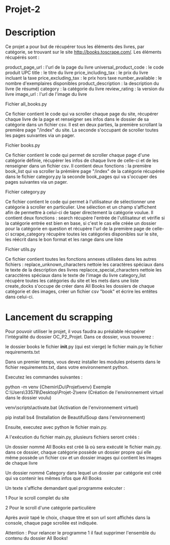 # Projet-2


# Description


Ce projet a pour but de récupérer tous les éléments des livres, par catégorie, se trouvant sur le site http://books.toscrape.com/.
Les éléments récupérés sont :

product_page_url : l'url de la page du livre
universal_product_code : le code produit UPC
title : le titre du livre
price_including_tax : le prix du livre incluant la taxe
price_excluding_tax : le prix hors taxe
number_available : le nombre d'exemplaires disponibles
product_description : la description du livre (le résumé)
category : la catégorie du livre
review_rating : la version du livre
image_url : l'url de l'image du livre



Fichier all_books.py

Ce fichier contient le code qui va scroller chaque page du site, récupérer chaque livre de la page et renseigner ses infos dans le dossier de sa catégorie dans un fichier csv.
Il est en deux parties, la première scrollant la première page "/index" du site. La seconde s'occupant de scroller toutes les pages suivantes via un pager.


Fichier books.py

Ce fichier contient le code qui permet de scroller chaque page d'une catégorie définie, récupérer les infos de chaque livre de celle-ci et de les renseigner dans un fichier csv.
Il contient deux fonctions :
  la première book_list qui va scroller la prémière page "/index" de la catégorie récupérée dans le fichier category.py
  la seconde book_pages qui va s'occuper des pages suivantes via un pager.
  

Fichier category.py

Ce fichier contient le code qui permet à l'utilisateur de sélectionner une catégorie à scroller en particulier. Une sélection et un champ s'affichent afin de permettre à celui-ci de taper directement la catégorie voulue. Il contient deux fonctions :
    search récupère l'entrée de l'utilisateur et vérifie si la catégorie entrée est bien en base, si c'est le cas elle créée un dossier pour la catégorie en question et récupère     l'url de la première page de celle-ci
    scrape_category récupère toutes les catégories disponibles sur le site, les réécrit dans le bon format et les range dans une liste
    

Fichier utils.py

Ce fichier contient toutes les fonctions annexes utilisées dans les autres fichiers :
    replace_unknown_characters nettoie les caractères spéciaux dans le texte de la description des livres
    replacce_special_characters nettoie les caracctères spéciaux dans le texte de l'image du livre
    category_list récupère toutes les catégories du site et les mets dans une liste
    create_docks s'occupe de créer dans All Books les dossiers de chaque catégorie et des images, créer un fichier csv "book" et écrire les entêtes dans celui-ci. 
    
    
# Lancement du scrapping


Pour pouvoir utiliser le projet, il vous faudra au préalable récupérer l'intégralité du dossier OC_P2_Projet. Dans ce dossier, vous trouverez :

le dossier books
le fichier __init__.py (qui est vierge)
le fichier main.py
le fichier requirements.txt



Dans un premier temps, vous devez installer les modules présents dans le fichier requirements.txt, dans votre environnement python.

Executez les commandes suivantes :

python -m venv {Chemin\Du\Projet\venv}  Exemple C:\Users\33578\Desktop\Projet-2\venv (Création de l'environnement virtuel dans le dossier voulu)

venv\scripts\activate.bat (Activation de l'environnement virtuel)

pip install bs4 (Installation de BeautifulSoup dans l'environnement)

Ensuite, executez avec python le fichier main.py. 



A l'exécution du fichier main.py, plusieurs fichiers seront créés :

Un dossier nommé All Books est créé là où sera exécuté le fichier main.py. dans ce dossier, chaque catégorie possède un dossier propre qui elle même possède un fichier csv et un dossier images qui contient les images de chaque livre

Un dossier nommé Category dans lequel un dossier par catégorie est créé qui va contenir les mêmes infos que All Books

Un texte s'affiche demandant quel programme exécuter :

 1 Pour le scroll complet du site
 
 2 Pour le scroll d'une catégorie particulière
  
Après avoir tapé le choix, chaque titre et son url sont affichés dans la console, chaque page scrollée est indiquée.

Attention : Pour relancer le programme 1 il faut supprimer l'ensemble du contenu du dossier All Books!

